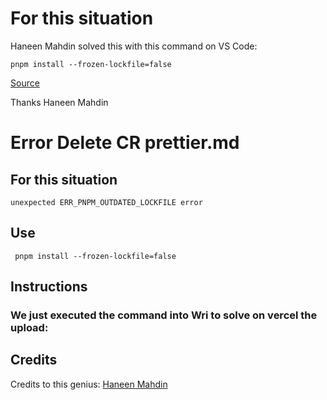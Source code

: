 #  For this situation

 Haneen Mahdin solved this with this command on VS Code:

    pnpm install --frozen-lockfile=false
[Source](https://github.com/vercel/vercel/issues/8272#issuecomment-1203663180)

Thanks  Haneen Mahdin


# Error Delete CR prettier.md

## For this situation

    unexpected ERR_PNPM_OUTDATED_LOCKFILE error
      
## Use

     pnpm install --frozen-lockfile=false

## Instructions
### We just executed the command into Wri to solve on vercel the upload:    

## Credits
Credits to this genius: [Haneen Mahdin](https://github.com/vercel/vercel/issues/8272#issuecomment-1203663180)
